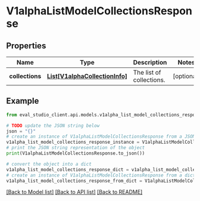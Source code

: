 # V1alphaListModelCollectionsResponse


## Properties

Name | Type | Description | Notes
------------ | ------------- | ------------- | -------------
**collections** | [**List[V1alphaCollectionInfo]**](V1alphaCollectionInfo.md) | The list of collections. | [optional] 

## Example

```python
from eval_studio_client.api.models.v1alpha_list_model_collections_response import V1alphaListModelCollectionsResponse

# TODO update the JSON string below
json = "{}"
# create an instance of V1alphaListModelCollectionsResponse from a JSON string
v1alpha_list_model_collections_response_instance = V1alphaListModelCollectionsResponse.from_json(json)
# print the JSON string representation of the object
print(V1alphaListModelCollectionsResponse.to_json())

# convert the object into a dict
v1alpha_list_model_collections_response_dict = v1alpha_list_model_collections_response_instance.to_dict()
# create an instance of V1alphaListModelCollectionsResponse from a dict
v1alpha_list_model_collections_response_from_dict = V1alphaListModelCollectionsResponse.from_dict(v1alpha_list_model_collections_response_dict)
```
[[Back to Model list]](../README.md#documentation-for-models) [[Back to API list]](../README.md#documentation-for-api-endpoints) [[Back to README]](../README.md)


